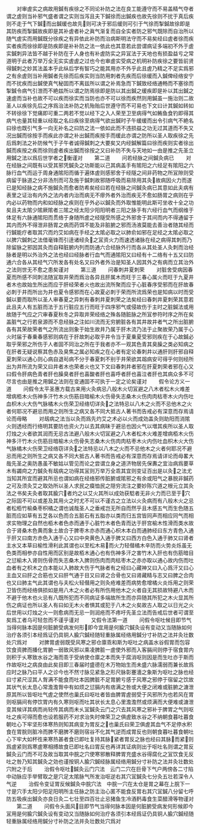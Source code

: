 <!-- { "loadSidebar": true } -->
　　对审虗实之病故用鍼有疾徐之不同论补防之法在良工能遵守而不易盖精气夺者谓之虗则当补邪气盛者谓之实则当泻且夫下鍼徐而出鍼疾也故先徐则不扰于真后疾则不走于气下鍼而出鍼缓也故先则可决于邪后缓则可引于气徐而掣鍼故徐即是其防疾而掣鍼故疾即是其补虗者补之眞气渐复而自全实者防之邪气既除而自治所以随气虗实而用鍼既分徐疾之有异依此补防而治病斯明法守而不易矣经曰虗者徐而疾实者疾而徐徐即是防疾即是补补防之法一依此也其意若此尝谓病证多端初不外于虗实鍼刺异法皆不越于补防在于人身也有补虗防实之异冝法于天地也有损盈益亏之常道明于此者万举万全无实实虗虗之过也今也审虗实受病之机明补防疾徐之要皆前贤得鍼刺之妙其法盖本乎此纵后学有智巧之能其用亦不外乎此且虗乃精之不足实爲邪之有余虗则当补用鍼者先徐而后疾实则当防用刺者先疾而后徐缓而入鍼俾经络安宁而不扰疾而出鍼使真气秘固而不离兹所以谓之补焉急而下鍼致经络通畅而不塞徐而掣鍼令病气引泄而不絶兹所以谓之防焉徐即是防以其出鍼之缓疾即是补以其出鍼之速虗而当补也故不可以疾而徐实而当防也亦不可以徐而疾然则用鍼虽一施治则二故圣人以疾徐先后之序爲治法补防之机殆贻后世遵守而不可易也下文曰计其鍼如转如不转徐徐下觉痛即可重二两若不觉以经下之入人荣至卫至病得气如鲔鱼食钓即得其病气也量其轻重以经取之名曰疾徐至病得气欲出鍼时子午缓缓而出令引病气不絶名曰徐也既引气多一向无补名之曰防之法一依如此而不违损益之功无过其道而不失又况出鍼而徐按手而疾此亦谓之补出鍼而疾按手而缓此亦谓之防所以圣人取疾徐之先后爲刺法之补防候气于子午者诚得鍼刺之大要矣又内经鍼解篇曰徐而疾则实者徐出鍼而疾按之疾而徐则虗者疾出鍼而徐按之又曰补防不失与天地如一由是推之先圣立用鍼之法以爲后世学者之衡谨对
　　第二道
　　问若经脉之间鍼灸病已
　　对在经脉之间既有以受其邪凭鍼灸之功斯能以己其病盖手有隂阳之六经足有隂阳之六脉行血气而运于周身通隂阳而循于遍体虗则感邪舍于经隧之间非药物之所冝隙则受病留于脉道之分非汤剂而可及施于鍼刺故邪随呼吸而易除用其灸故病因火力而遂已是知经脉之病不施鍼灸而愈者防希矣经曰若在经脉之间鍼灸病已其意如此夫病有表里之证治有内外之法内者内治而病无不瘳外者外治而疾无不愈如肠胃之病则在乎内必以药物而内和如经脉之疾则在乎外必以鍼灸而外取惟能明此斯可坐收十全之功矣且夫太隂少隂厥隂者三隂之经太阳少阳阳明者三阳之脉手有六经行血气而纲维于体足有六脉通隂阳而贯络于身随所虗之经隧受所感之外邪舍于其间而内不得通留于其内而外不得泄非肠胃之病而药饵不能及非脏腑之邪而汤液莫能去善治者随其经而行鍼能疗者取其穴而灼艾如病在手经之太隂必取之以肺俞如邪在足经之太隂必取之以脾穴鍼刺之法借毫锋而引逹诸经灸之冝资火力而速透诸脉在经之病得其刺而乃除留脉之邪因其灸而自释脏腑内列而防通六合经脉外行而各从其处圣人灸刺而治经脉者是明以外治外之法也经曰经脉者行血气而通隂阳又曰经有十二络有十五又曰防通六合各从其经气穴所发各有处名又曰外者外治是知圣人因其外之有病而立其治外之法则世无不愈之患矣谨对
　　第三道
　　问春刺井夏刺荣
　　对脏舍受病因春夏而所感不同刺法随冝取井荣而爲治各异且肝属木而旺于三春心属火而旺于九夏井者木也故始生所出而应于肝经荣者火也故出流所聚而应于心脏春序受邪而在肝故春必刺于井而所出为井也夏令感邪而在心故夏必刺于荣而所流爲荣也是知病以时而受鍼以要而取所以圣人审春夏之异刺有春刺井夏刺荣之法矣经曰春刺井夏刺荣其意若此且夫人有五脏而法于五行脏应五行而旺于四序邪气或侵故伤于主时之脏鍼法或用故随于气应之穴审春夏秋冬之异取井荣经络之殊各随脏脉之所冝参符时序之所在矣盖脏气之行若泉源而不息经脉之注如川流而无穷腑脏各有其井故井者气之所出脏腑各有其荣故荣者气之所流出则象于始生故井乃属于肝木流乃法于止聚故荣乃属于心火时届于春乗春感邪则病在于肝故刺必取乎井令当于夏乗夏受邪则疾在于心故鍼必取乎荣邪之所伤于人者固不同治之所在于我者亦不一观其色青其臭臊之类必知病之在肝者无疑说察其色赤及臭焦之属必知疾之在心者有定论春刺井以通肝则肝邪自释夏刺荣以通心则心病自退茍病不分于春夏刺不别于井荣欲其刼病安可得乎何则经所出为井所流为荣又曰井者木也荣者火也又下文曰春刺井者邪在肝夏刺荣者邪在心又曰假令肝病色青者肝也臊臭者肝也喜酸者肝也喜呼者肝也喜泣者肝也其病众多不可尽言也由是推之用鍼之法则在变通固不可执于一定之论矣谨对
　　假令论方义一道
　　问假令太平圣惠方载古来用火灸病忌八般木火切冝避之八木者松木火难差增病栢木火伤神多汗竹木火伤筋目暗榆木火伤骨失志桑木火伤肉肉枯枣木火内伤吐血枳木火大伤气脉橘木火伤荣卫经络切详灸之法特忌以八木之火而不忌他木之火者何耶况不避忌而用之则所生之病又各不同大抵古人著书而告戒必有深意而存焉请论而毋略
　　对刼病之法当以灸而爲先灼艾之术必以火而成効盖灸则助阳而消隂火则透经而行络明其要防也资火力以去其病昧于避忌也因火气以増其疾所以圣人取灯烛之火者欲其润而无忌古法避八般木火切冝避之八木者松木火难差增病栢木火伤神多汗竹木火伤筋目暗榆木火伤骨失志桑木火伤肉肉枯枣木火内伤吐血枳木火大伤气脉橘木火伤荣卫经络窃详灸之法特忌以八木之火而不忌他木之火者何耶况不避忌而用之则所生之病又各不同大抵古人著书而告戒必有深意而存焉请详论而毋畧大哉先圣之奥防愚虽不敏姑以管见而论之尝谓立身之道济物居先保夀之宜治病爲要草木有蠲疴之力鍼灸有刼病之功得其冝则万举万全乖其宜则变证百出是以灸之法尤当知其所宜而避其所忌也谓如病在经络邪传脏腑或隂邪之有余或阳气之暴脱非鍼药之可及须灸艾之取効所以圣人求民之瘼恤民之隠穷流注之要妙陈穴道之根元立其灸法之书矣夫灸者取其腧穴者灼之以艾火其所以成効获騐者无非火力而已至于穴之际固不可以或差及其用火之时尤不可以不谨古之立法以火灸病而有八般木火之忌者松栢竹榆桑枣枳橘之谓也诚哉圣人之垂戒岂无所自而然乎且木感五气而生色随五脏而应如草有五芝各以色而合五脏石有五脂亦以类而归五宫皆同声而相应同气而相求实物理之自然也栢木者色赤而通于心脏竹木者色青而达于肝宫榆木性滑而类水故合于肾桑木色黄而象土故合于脾枣木亦赤而通心枳木本白而通肺经曰东方青色入通于肝又曰南方赤色入通于心又曰中央黄色入通于脾又曰西方白色入通于肺又曰肾者主水又本草曰榆性滑利此其谓也以至松木易而火力轻僣橘木辛防而火势炎烁虽无色类而相参亦自性用而区别是故栢木通心也有伤神多汗之害竹木入肝也有伤筋暗目之愆榆木入肾则伤骨而失志桑木入脾则伤肉而肉枯枣木之赤亦取以通心故内伤而吐血者有之枳木之白本能以入肺故大伤于气脉者有之经曰心藏神又曰入心爲汗又曰心主血又曰肝之合筋也又曰肝气通于目又曰肾之合骨也又曰肾藏精与志又曰脾之合肉也又曰肺主气此其谓也与夫松火轻僣用之则灸疮难差而病势愈增橘火炎烁用之则荣卫皆伤而经络俱损如是用八木之火者必有所伤用他木之火者自无其损故特避八木而不避于他木也火忌有八既所犯而不同病证多端故所生而亦异随其所犯之木火显其所伤之病证也所以圣人有曰如无木火者惧其或犯于八木之火矣故古人取之以日光之火后世用以灯烛之火一则愈病而无忌一则润疮而不疼吁先圣立法而告戒后世者可谓至矣爲工者乌可轻忽而不谨乎谨对
　　又假令法第一道
　　问假令呕吐候目即节气当得何脉本因是何脏腑受病发何形即今宜用是何腧穴鍼灸设有变动又当随脉如何治疗各须引本经爲证仍具铜人腧穴鍼经随轻重脉属经络用鍼分寸补防之法并灸壮数处穴爲对
　　对脾胃虗弱既受风寒之邪仓廪乖和斯为呕吐之病盖水谷假胃而包容饮食资脾而播化胃腑一弱致风邪以乘凌脾脏一虗使外邪而入客膈间则停于宿食胃内则积于乆寒致水谷之海而乖于受纳使仓廪之本而失于腐消呕则因是而生吐亦于斯而作故呕吐之病良由此矣目即三春届时盛德在木万物始生而未盛六脉濡弱而兼长故爲应时之脉乃曰平人之诊今也不然寸脉见紧急之形尺脉彰蹇濇之象斯为呕吐之脉也经曰寸紧尺涩其人胷满不能食而吐本因脾脏不足胃腑亏感于风寒之邪停于宿留之饮故其状气长太息心常澹澹胷中有如烦之愆膈内有痞满之咎或大便之闭难或脏腑之溏泄原其所以皆呕吐气虗之使然也巢氏曰呕吐者皆由脾胃虗弱受于风邪所为也若风在胃则呕膈间有停饮胃内有久寒则呕而吐其状长太息心里澹澹然或烦满而大便难或溏泄变其候详其病而尚轻传其病而未乆冝鍼灸云门之穴去其风寒之邪补于脾胃之气则呕吐之疾可得而愈也设若服药不对求治失时俾荣卫之俱虗致水谷之不纳朝食暮吐暮食朝吐心下牢坚形体寒热则知其病变为胃反之也巢氏曰荣卫俱虗其血气不足停水积食在胃脘则脏冷而脾不磨脾不磨则宿谷不化其气逆而成胃反也则朝食暮吐暮食朝吐心下牢大如杯徃来寒热甚者食已即吐复持其脉紧者胃反之脉也经曰其脉而紧则爲虗紧则爲寒虗寒相搏故食已即吐名曰胃反也再详其证病则出于呕吐名则谓之胃反鍼灸云门而不可及故当取其中脘之穴使寒邪散释脾胃充盛水谷得腐化之冝饮食无反吐之咎乃知其鍼灸之効也谨按铜人腧穴鍼经脉属经络用鍼分寸补防之法并灸壮数处穴附之于后
　　治假令呕吐鍼灸云门穴法　云门二穴在巨骨下气户两傍各二寸陷中动脉应手举臂取之是穴足太隂脉气所发治呕逆右其穴冝鍼灸七分灸五壮若深令人气逆
　　治假令变证胃反候鍼灸中脘穴法　中脘一穴在太仓是胃之幕在上脘下一寸是穴手太阳少阳足阳明所主任脉之防主治心匿不能食反胃右其穴冝鍼八分留七呼防五吸疾出鍼灸亦良日灸二七壮至四百壮止忌猪鱼生冷酒麫毒食生菜醋滑等物谨对
　　第二道
　　问假令头面风目即节气当得何脉本因是何脏腑受病发何形候即今冝用是何腧穴鍼灸设有变动又当随脉如何治疗各须引本经爲证仍具铜人腧穴鍼经随轻重脉属经络用鍼分寸补防之法并灸壮数处穴爲对

